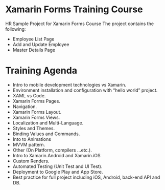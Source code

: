 ﻿# Xamarin Forms Training Course
HR Sample Project for Xamarin Forms Course 
The project contains the following:
- Employee List Page
- Add and Update Employee
- Master Details Page

# Training Agenda
-	Intro to mobile development technologies vs Xamarin.
-	Environment installation and configuration with “hello world” project.
-	XAML vs Code.
-	Xamarin Forms Pages.
-	Navigation.
-	Xamarin Forms Layout.
-	Xamarin Forms Views.
-	Localization and Multi-Language.
-	Styles and Themes.
-	Binding Values and Commands.
-   Into to Animations
-	MVVM pattern.
-	Other (On Platform, compilers ...etc.).
-   Intro to Xamarin.Android and Xamarin.iOS
-	Custom Renders.
-	Automated Testing (Unit Test and UI Test).
-	Deployment to Google Play and App Store.
-	Best practice for full project including iOS, Android, back-end API and DB.
